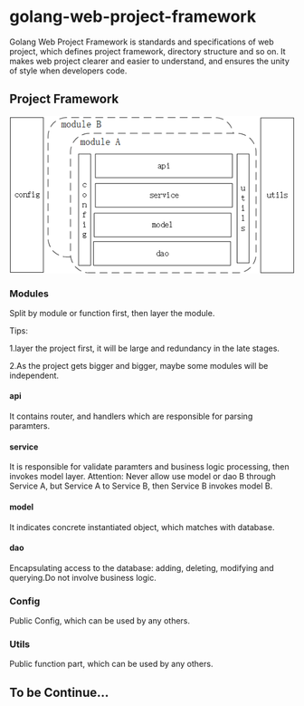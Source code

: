 # golang-web-project-framework
Golang Web Project Framework is standards and specifications of web project, which defines project framework, directory structure and so on.
It makes web project clearer and easier to understand, and ensures the unity of style when developers code.



## Project Framework
![image](golang-web-project-framework.png)


### Modules
Split by module or function first, then layer the module.

Tips:

1.layer the project first, it will be large and redundancy in the late stages.

2.As the project gets bigger and bigger, maybe some modules will be independent.

#### api
It contains router, and handlers which are responsible for parsing paramters.

#### service
It is responsible for validate paramters and business logic processing, then invokes model layer.
Attention: Never allow use model or dao B through Service A, but Service A to Service B, then Service B invokes model B.

#### model
It indicates concrete instantiated object, which matches with database.

#### dao
Encapsulating access to the database: adding, deleting, modifying and querying.Do not involve business logic.


### Config
Public Config, which can be used by any others.

### Utils 
Public function part, which can be used by any others.



## To be Continue...
